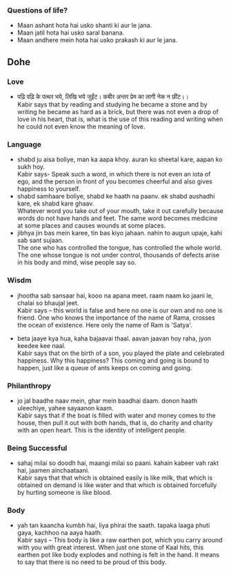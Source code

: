  ### Questions of life?
- Maan ashant hota hai usko shanti ki aur le jana.
- Maan jatil hota hai usko saral banana.
- Maan andhere mein hota hai usko prakash ki aur le jana.     


## Dohe

### Love
- पढ़ि पढ़ि के पत्थर भये, लिखि भये जुईंट। कबीर अन्तर प्रेम का लागी नेक न छींट।।     
Kabir says that by reading and studying he became a stone and by writing he became as hard as a brick, but there was not even a drop of love in his heart, that is, what is the use of this reading and writing when he could not even know the meaning of love.

### Language
- shabd ju aisa boliye, man ka aapa khoy. auran ko sheetal kare, aapan ko sukh hoy.     
Kabir says- Speak such a word, in which there is not even an iota of ego, and the person in front of you becomes cheerful and also gives happiness to yourself.
- shabd samhaare boliye, shabd ke haath na paanv. ek shabd aushadhi kare, ek shabd kare ghaav.    
Whatever word you take out of your mouth, take it out carefully because words do not have hands and feet. The same word becomes medicine at some places and causes wounds at some places.
- jibhya jin bas mein karee, tin bas kiyo jahaan. nahin to augun upaje, kahi sab sant sujaan.         
The one who has controlled the tongue, has controlled the whole world. The one whose tongue is not under control, thousands of defects arise in his body and mind, wise people say so.

### Wisdm
- jhootha sab sansaar hai, kooo na apana meet. raam naam ko jaani le, chalai so bhaujal jeet.           
Kabir says – this world is false and here no one is our own and no one is friend. One who knows the importance of the name of Rama, crosses the ocean of existence. Here only the name of Ram is 'Satya'.

- beta jaaye kya hua, kaha bajaavai thaal. aavan jaavan hoy raha, jyon keedee kee naal.     
Kabir says that on the birth of a son, you played the plate and celebrated happiness. Why this happiness? This coming and going is bound to happen, just like a queue of ants keeps on coming and going.


### Philanthropy
- jo jal baadhe naav mein, ghar mein baadhai daam. donon haath uleechiye, yahee sayaanon kaam.    
Kabir says that if the boat is filled with water and money comes to the house, then pull it out with both hands, that is, do charity and charity with an open heart. This is the identity of intelligent people.


### Being Successful
- sahaj milai so doodh hai, maangi milai so paani. kahain kabeer vah rakt hai, jaamen ainchaataani.      
Kabir says that that which is obtained easily is like milk, that which is obtained on demand is like water and that which is obtained forcefully by hurting someone is like blood.


### Body
- yah tan kaancha kumbh hai, liya phirai the saath. tapaka laaga phuti gaya, kachhoo na aaya haath.      
Kabir says – This body is like a raw earthen pot, which you carry around with you with great interest. When just one stone of Kaal hits, this earthen pot like body explodes and nothing is felt in the hand. It means to say that there is no need to be proud of this body.

